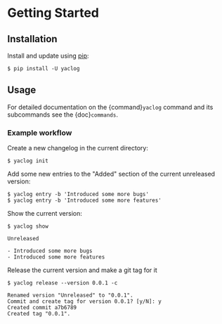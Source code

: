 # Getting Started

## Installation

Install and update using [pip](https://pip.pypa.io/en/stable/quickstart/):

```shell
$ pip install -U yaclog
```

## Usage

For detailed documentation on the {command}`yaclog` command and its subcommands see the {doc}`commands`.

### Example workflow

Create a new changelog in the current directory:
```shell
$ yaclog init
```

Add some new entries to the "Added" section of the current unreleased version:
```shell
$ yaclog entry -b 'Introduced some more bugs'
$ yaclog entry -b 'Introduced some more features'
```

Show the current version:

```shell
$ yaclog show
```
```
Unreleased

- Introduced some more bugs
- Introduced some more features
```

Release the current version and make a git tag for it

```shell
$ yaclog release --version 0.0.1 -c
```
```
Renamed version "Unreleased" to "0.0.1".
Commit and create tag for version 0.0.1? [y/N]: y
Created commit a7b6789
Created tag "0.0.1".
```

